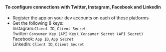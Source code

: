 #### To configure connections with Twitter, Instagram, Facebook and LinkedIn

- Register the app on your dev accounts on each of these platforms
- Get the following 8 keys:  <br />
Instagram:`Client ID`, `Client Secret`  <br />
Twitter:  `Consumer Key (API Key)`, `Consumer Secret (API Secret)`  <br />
Facebook: `App ID`, `App Secret`  <br />
LinkedIn: `Client ID`, `Client Secret`  <br />
